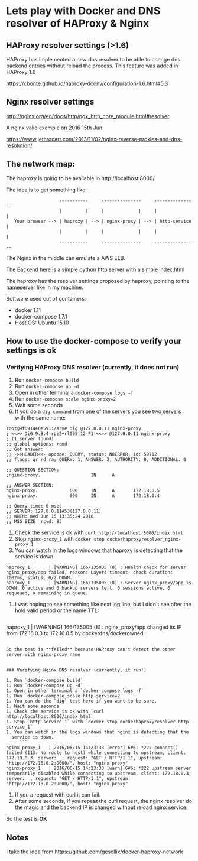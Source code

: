 # Lets play with Docker and DNS resolver of HAProxy & Nginx

## HAProxy resolver settings (>1.6)

HAProxy has implemented a new dns resolver to be able to change dns backend
entries without reload the process. This feature was added in HAProxy 1.6

https://cbonte.github.io/haproxy-dconv/configuration-1.6.html#5.3


## Nginx resolver settings

http://nginx.org/en/docs/http/ngx_http_core_module.html#resolver

A nginx valid example on 2016 15th Jun:

https://www.jethrocarr.com/2013/11/02/nginx-reverse-proxies-and-dns-resolution/

## The network map:

The haproxy is going to be available in http://localhost:8000/

The idea is to get something like:

```
                    -----------     ---------------     ----------------
                    |         |     |             |     |              |
   Your browser --> | haproxy | --> | nginx-proxy | --> | http-service |
                    |         |     |             |     |              |
                    -----------     ---------------     ----------------
```

The Nginx in the middle can emulate a AWS ELB.

The Backend here is a simple python http server with a simple index.html

The haproxy has the resolver settings proposed by haproxy, pointing to the
nameserver like in my machine.

Software used out of containers:
   - docker 1.11
   - docker-compose 1.7.1
   - Host OS: Ubuntu 15.10


## How to use the docker-compose to verify your settings is ok

### Verifying HAProxy DNS resolver (currently, it does not run)

1. Run `docker-compose build`
1. Run `docker-compose up -d`
1. Open in other terminal a `docker-compose logs -f`
1. Run `docker-compose scale nginx-proxy=2`
1. Wait some seconds
1. If you do a `dig command` from one of the servers you see two servers
   with the same name:
  ```
root@9f6914e6e591:/srv# dig @127.0.0.11 nginx-proxy
; <<>> DiG 9.8.4-rpz2+rl005.12-P1 <<>> @127.0.0.11 nginx-proxy
; (1 server found)
;; global options: +cmd
;; Got answer:
;; ->>HEADER<<- opcode: QUERY, status: NOERROR, id: 59712
;; flags: qr rd ra; QUERY: 1, ANSWER: 2, AUTHORITY: 0, ADDITIONAL: 0

;; QUESTION SECTION:
;nginx-proxy.                   IN      A

;; ANSWER SECTION:
nginx-proxy.            600     IN      A       172.18.0.5
nginx-proxy.            600     IN      A       172.18.0.4

;; Query time: 0 msec
;; SERVER: 127.0.0.11#53(127.0.0.11)
;; WHEN: Wed Jun 15 13:35:24 2016
;; MSG SIZE  rcvd: 83
```
1. Check the service is ok with `curl http://localhost:8000/index.html`
1. Stop `nginx-proxy_1` with `docker stop dockerhaproxyresolver_nginx-proxy_1`
1. You can watch in the logs windows that haproxy is detecting that the service is down.
  ```
haproxy_1       | [WARNING] 166/135005 (8) : Health check for server nginx_proxy/app failed, reason: Layer4 timeout, check duration: 2002ms, status: 0/2 DOWN.
haproxy_1       | [WARNING] 166/135005 (8) : Server nginx_proxy/app is DOWN. 0 active and 0 backup servers left. 0 sessions active, 0 requeued, 0 remaining in queue.
```
1. I was hoping to see something like next log line, but I didn't see after
 the hold valid period or the name TTL:
   ```
haproxy_1       | [WARNING] 166/135005 (8) :  nginx_proxy/app changed its IP from 172.16.0.3 to 172.16.0.5 by dockerdns/dockerowned

```

So the test is **failed** because HAProxy can't detect the other server with nginx-proxy name


### Verifying Nginx DNS resolver (currently, it run!)

1. Run `docker-compose build`
1. Run `docker-compose up -d`
1. Open in other terminal a `docker-compose logs -f`
1. Run `docker-compose scale http-service=2`
1. You can do the `dig` test here if you want to be sure.
1. Wait some seconds
1. Check the service is ok with `curl http://localhost:8000/index.html`
1. Stop `http-service_1` with `docker stop dockerhaproxyresolver_http-service_1`
1. You can watch in the logs windows that nginx is detecting that the
  service is down.
     ```
nginx-proxy_1   | 2016/06/15 14:23:33 [error] 6#6: *222 connect() failed (113: No route to host) while connecting to upstream, client: 172.18.0.3, server: _, request: "GET / HTTP/1.1", upstream: "http://172.18.0.2:9000/", host: "nginx-proxy"
nginx-proxy_1   | 2016/06/15 14:23:33 [warn] 6#6: *222 upstream server temporarily disabled while connecting to upstream, client: 172.18.0.3, server: _, request: "GET / HTTP/1.1", upstream: "http://172.18.0.2:9000/", host: "nginx-proxy"
```

1. If you a request with curl it can fail.
1. After some seconds, if you repeat the curl request, the nginx resolver
    do the magic and the backend IP is changed without reload nginx service.

So the test is **OK**

## Notes

I take the idea from https://github.com/gesellix/docker-haproxy-network
